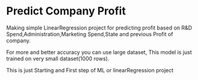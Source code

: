 # Predict Company Profit
 Making simple LinearRegression project for predicting profit based on R&D Spend,Administration,Marketing Spend,State and previous Profit
 of company.

 For more and better accuracy you can use large dataset, This model is just trained on very small dataset(1000 rows).

 This is just Starting and First step of ML or linearRegression project